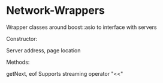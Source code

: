 # Network-Wrappers
Wrapper classes around boost::asio to interface with servers

Constructor:

Server address, page location

Methods:

getNext, eof
Supports streaming operator "<<"

